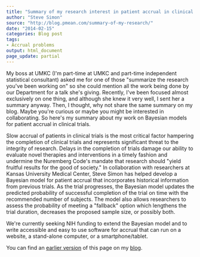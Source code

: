 ```yaml
---
title: "Summary of my research interest in patient accrual in clinical trials."
author: "Steve Simon"
source: "http://blog.pmean.com/summary-of-my-research/"
date: "2014-02-15"
categories: Blog post
tags:
- Accrual problems
output: html_document
page_update: partial
---
```


My boss at UMKC (I'm part-time at UMKC and part-time independent
statistical consultant) asked me for one of those "summarize the
research you've been working on" so she could mention all the work being
done by our Department for a talk she's giving. Recently, I've been
focused almost exclusively on one thing, and although she knew it very
well, I sent her a summary anyway. Then, I thought, why not share the
same summary on my blog. Maybe you're curious or maybe you might be
interested in collaborating. So here's my summary about my work on
Bayesian models for patient accrual in clinical trials.

<!---More--->

Slow accrual of patients in clinical trials is the most critical factor
hampering the completion of clinical trials and represents significant
threat to the integrity of research. Delays in the completion of trials
damage our ability to evaluate novel therapies and interventions in a
timely fashion and undermine the Nuremberg Code's mandate that research
should "yield fruitful results for the good of society." In
collaboration with researchers at Kansas University Medical Center,
Steve Simon has helped develop a Bayesian model for patient accrual that
incorporates historical information from previous trials. As the trial
progresses, the Bayesian model updates the predicted probability of
successful completion of the trial on time with the recommended number
of subjects. The model also allows researchers to assess the probability
of meeting a "fallback" option which lengthens the trial duration,
decreases the proposed sample size, or possibly both.

We're currently seeking NIH funding to extend the Bayesian model and to
write accessible and easy to use software for accrual that can run on a
website, a stand-alone computer, or a smartphone/tablet.

You can find an [earlier version][sim1] of this page on my [blog][sim2].

[sim1]: http://blog.pmean.com/summary-of-my-research/
[sim2]: http://blog.pmean.com
